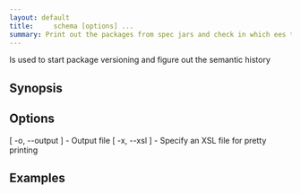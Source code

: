```yaml
---
layout: default
title:     schema [options] ... 
summary: Print out the packages from spec jars and check in which ees they appear. Very specific. For example, schema ee.j2se-1.6.0 ee.j2se-1.5.0 ee.j2ee-1.4.0 
---
```




Is used to start package versioning and figure out the semantic history

## Synopsis

## Options

   [ -o, --output <string> ]  - Output file
   [ -x, --xsl <string> ]     - Specify an XSL file for pretty printing

## Examples
